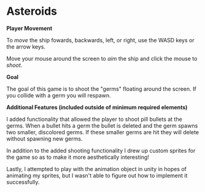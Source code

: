 # Asteroids

**Player Movement**

To *move* the ship fowards, backwards, left, or right, use the WASD keys or the arrow keys. 

Move your mouse around the screen to *aim* the ship and click the mouse to *shoot*.

**Goal**

The goal of this game is to shoot the "germs" floating around the screen. If you collide with a germ you will respawn.

**Additional Features (included outside of minimum required elements)**

I added functionality that allowed the player to shoot pill bullets at the germs. When a bullet hits a germ the bullet is deleted and the germ spawns two smaller, discolored germs. If these smaller germs are hit they will delete without spawning new germs.

In addition to the added shooting functionality I drew up custom sprites for the game so as to make it more aesthetically interesting!

Lastly, I attempted to play with the animation object in unity in hopes of animating my sprites, but I wasn't able to figure out how to implement it successfully.





